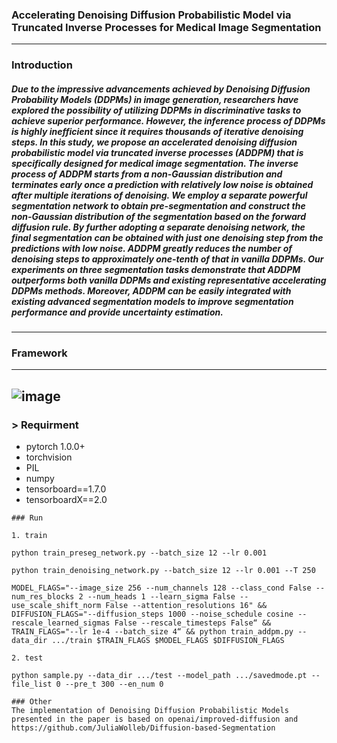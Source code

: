 ### Accelerating Denoising Diffusion Probabilistic Model via Truncated Inverse Processes for Medical Image Segmentation
------
### Introduction 

##### Due to the impressive advancements achieved by Denoising Diffusion Probability Models (DDPMs) in image generation, researchers have explored the possibility of utilizing DDPMs in discriminative tasks to achieve superior performance. However, the inference process of DDPMs is highly inefficient since it requires thousands of iterative denoising steps. In this study, we propose an accelerated denoising diffusion probabilistic model via truncated inverse processes (ADDPM) that is specifically designed for medical image segmentation. The inverse process of ADDPM starts from a non-Gaussian distribution and terminates early once a prediction with relatively low noise is obtained after multiple iterations of denoising. We employ a separate powerful segmentation network to obtain pre-segmentation and construct the non-Gaussian distribution of the segmentation based on the forward diffusion rule. By further adopting a separate denoising network, the final segmentation can be obtained with just one denoising step from the predictions with low noise. ADDPM greatly reduces the number of denoising steps to approximately one-tenth of that in vanilla DDPMs. Our experiments on three segmentation tasks demonstrate that ADDPM outperforms both vanilla DDPMs and existing representative accelerating DDPMs methods. Moreover, ADDPM can be easily integrated with existing advanced segmentation models to improve segmentation performance and provide uncertainty estimation.
------
### Framework
------
![image](https://github.com/Guoxt/ADDPM/assets/46101051/f8479690-0771-49c5-b26b-d5efd27a6ccd)
------
### > Requirment
+ pytorch 1.0.0+
+ torchvision
+ PIL
+ numpy
+ tensorboard==1.7.0
+ tensorboardX==2.0

```
### Run 

1. train

python train_preseg_network.py --batch_size 12 --lr 0.001

python train_denoising_network.py --batch_size 12 --lr 0.001 --T 250

MODEL_FLAGS="--image_size 256 --num_channels 128 --class_cond False --num_res_blocks 2 --num_heads 1 --learn_sigma False --use_scale_shift_norm False --attention_resolutions 16" && DIFFUSION_FLAGS="--diffusion_steps 1000 --noise_schedule cosine --rescale_learned_sigmas False --rescale_timesteps False“ && TRAIN_FLAGS="--lr 1e-4 --batch_size 4“ && python train_addpm.py --data_dir .../train $TRAIN_FLAGS $MODEL_FLAGS $DIFFUSION_FLAGS

2. test

python sample.py --data_dir .../test --model_path .../savedmode.pt --file_list 0 --pre_t 300 --en_num 0 

### Other
The implementation of Denoising Diffusion Probabilistic Models presented in the paper is based on openai/improved-diffusion and https://github.com/JuliaWolleb/Diffusion-based-Segmentation

